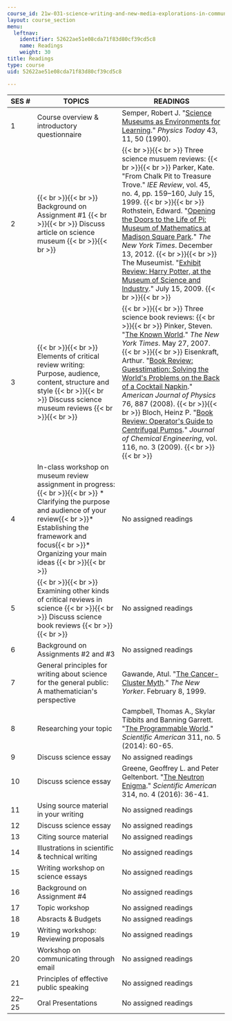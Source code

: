 ```yaml
---
course_id: 21w-031-science-writing-and-new-media-explorations-in-communicating-about-science-technology-spring-2017
layout: course_section
menu:
  leftnav:
    identifier: 52622ae51e08cda71f83d80cf39cd5c8
    name: Readings
    weight: 30
title: Readings
type: course
uid: 52622ae51e08cda71f83d80cf39cd5c8

---
```


| SES # | TOPICS | READINGS |
| --- | --- | --- |
| 1 | Course overview & introductory questionnaire | Semper, Robert J. "[Science Museums as Environments for Learning](http://physicstoday.scitation.org/doi/abs/10.1063/1.881216)." _Physics Today_ 43, 11, 50 (1990). |
| 2 |  {{< br >}}{{< br >}} Background on Assignment #1 {{< br >}}{{< br >}} Discuss article on science museum {{< br >}}{{< br >}}  |  {{< br >}}{{< br >}} Three science musuem reviews: {{< br >}}{{< br >}} Parker, Kate. "From Chalk Pit to Treasure Trove." _IEE Review_, vol. 45, no. 4, pp. 159–160, July 15, 1999. {{< br >}}{{< br >}} Rothstein, Edward. "[Opening the Doors to the Life of Pi: Museum of Mathematics at Madison Square Park](http://www.nytimes.com/2012/12/14/arts/design/museum-of-mathematics-at-madison-square-park.html)." _The New York Times_. December 13, 2012. {{< br >}}{{< br >}} The Museumist. "[Exhibit Review: Harry Potter, at the Museum of Science and Industry](https://museumist.wordpress.com/2009/07/15/exhibit-review-harry-potter-at-the-museum-of-science-and-industry/)." July 15, 2009. {{< br >}}{{< br >}}  |
| 3 |  {{< br >}}{{< br >}} Elements of critical review writing: Purpose, audience, content, structure and style {{< br >}}{{< br >}} Discuss science museum reviews {{< br >}}{{< br >}}  |  {{< br >}}{{< br >}} Three science book reviews: {{< br >}}{{< br >}} Pinker, Steven. "[The Known World](http://www.nytimes.com/2007/05/27/books/review/Pinker-t.html)." _The New York Times_. May 27, 2007. {{< br >}}{{< br >}} Eisenkraft, Arthur. "[Book Review: Guesstimation: Solving the World's Problems on the Back of a Cocktail Napkin](http://aapt.scitation.org/doi/abs/10.1119/1.2955790)." _American Journal of Physics_ 76, 887 (2008). {{< br >}}{{< br >}} Bloch, Heinz P. "[Book Review: Operator's Guide to Centrifugal Pumps](http://www.reliableplant.com/Read/18349/book-review-operator's-guide-to-centrifugal-pumps)." _Journal of Chemical Engineering_, vol. 116, no. 3 (2009). {{< br >}}{{< br >}}  |
| 4 | In-class workshop on museum review assignment in progress: {{< br >}}{{< br >}} *   Clarifying the purpose and audience of your review{{< br >}}*   Establishing the framework and focus{{< br >}}*   Organizing your main ideas {{< br >}}{{< br >}}  | No assigned readings |
| 5 |  {{< br >}}{{< br >}} Examining other kinds of critical reviews in science {{< br >}}{{< br >}} Discuss science book reviews {{< br >}}{{< br >}}  | No assigned readings |
| 6 | Background on Assignments #2 and #3 | No assigned readings |
| 7 | General principles for writing about science for the general public: A mathematician's perspective | Gawande, Atul. "[The Cancer-Cluster Myth](http://www.newyorker.com/magazine/1999/02/08/the-cancer-cluster-myth)." _The New Yorker_. February 8, 1999. |
| 8 | Researching your topic | Campbell, Thomas A., Skylar Tibbits and Banning Garrett. "[The Programmable World](http://www.nature.com/scientificamerican/journal/v311/n5/full/scientificamerican1114-60.html)." _Scientific American_ 311, no. 5 (2014): 60-65. |
| 9 | Discuss science essay | No assigned readings |
| 10 | Discuss science essay | Greene, Geoffrey L. and Peter Geltenbort. "[The Neutron Enigma](http://www.nature.com/scientificamerican/journal/v314/n4/full/scientificamerican0416-36.html)." _Scientific American_ 314, no. 4 (2016): 36-41. |
| 11 | Using source material in your writing | No assigned readings |
| 12 | Discuss science essay | No assigned readings |
| 13 | Citing source material | No assigned readings |
| 14 | Illustrations in scientific & technical writing | No assigned readings |
| 15 | Writing workshop on science essays | No assigned readings |
| 16 | Background on Assignment #4 | No assigned readings |
| 17 | Topic workshop | No assigned readings |
| 18 | Absracts & Budgets | No assigned readings |
| 19 | Writing workshop: Reviewing proposals | No assigned readings |
| 20 | Workshop on communicating through email | No assigned readings |
| 21 | Principles of effective public speaking | No assigned readings |
| 22–25 | Oral Presentations | No assigned readings